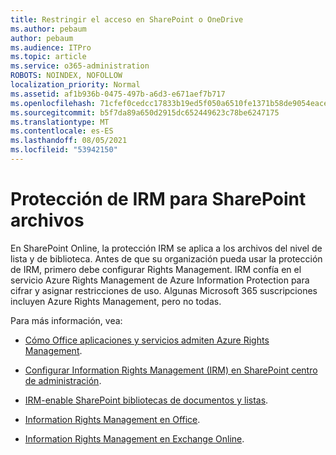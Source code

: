 ```yaml
---
title: Restringir el acceso en SharePoint o OneDrive
ms.author: pebaum
author: pebaum
ms.audience: ITPro
ms.topic: article
ms.service: o365-administration
ROBOTS: NOINDEX, NOFOLLOW
localization_priority: Normal
ms.assetid: af1b936b-0475-497b-a6d3-e671aef7b717
ms.openlocfilehash: 71cfef0cedcc17833b19ed5f050a6510fe1371b58de9054eace2f29a46b3e06d
ms.sourcegitcommit: b5f7da89a650d2915dc652449623c78be6247175
ms.translationtype: MT
ms.contentlocale: es-ES
ms.lasthandoff: 08/05/2021
ms.locfileid: "53942150"
---
```

# <a name="irm-protection-to-sharepoint-files"></a>Protección de IRM para SharePoint archivos


En SharePoint Online, la protección IRM se aplica a los archivos del nivel de lista y de biblioteca. Antes de que su organización pueda usar la protección de IRM, primero debe configurar Rights Management. IRM confía en el servicio Azure Rights Management de Azure Information Protection para cifrar y asignar restricciones de uso. Algunas Microsoft 365 suscripciones incluyen Azure Rights Management, pero no todas. 

Para más información, vea:

- [Cómo Office aplicaciones y servicios admiten Azure Rights Management](https://docs.microsoft.com/azure/information-protection/understand-explore/office-apps-services-support).

- [Configurar Information Rights Management (IRM) en SharePoint centro de administración](https://docs.microsoft.com/microsoft-365/compliance/set-up-irm-in-sp-admin-center).

- [IRM-enable SharePoint bibliotecas de documentos y listas](https://docs.microsoft.com/microsoft-365/compliance/set-up-irm-in-sp-admin-center#irm-enable-sharepoint-document-libraries-and-lists).

- [Information Rights Management en Office](https://support.office.com/Article/Information-Rights-Management-in-Office-c7a70797-6b1e-493f-acf7-92a39b85e30c).

- [Information Rights Management en Exchange Online](https://docs.microsoft.com/microsoft-365/compliance/information-rights-management-in-exchange-online).


